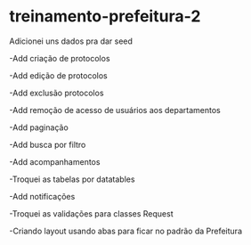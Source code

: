 # treinamento-prefeitura-2

Adicionei uns dados pra dar seed

-Add criação de protocolos  

-Add edição de protocolos  
  
-Add exclusão protocolos  
  
  -Add remoção de acesso de usuários aos departamentos  
    
-Add paginação  
  
-Add busca por filtro

-Add acompanhamentos  
  
-Troquei as tabelas por datatables  
  
-Add notificações  
  
-Troquei as validações para classes Request  
  
-Criando layout usando abas para ficar no padrão da Prefeitura
